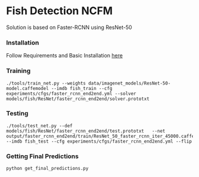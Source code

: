 # Fish Detection NCFM

Solution is based on Faster-RCNN using ResNet-50

### Installation

Follow Requirements and Basic Installation [here](https://github.com/rbgirshick/py-faster-rcnn)

### Training 

```
./tools/train_net.py --weights data/imagenet_models/ResNet-50-model.caffemodel --imdb fish_train --cfg experiments/cfgs/faster_rcnn_end2end.yml --solver models/fish/ResNet/faster_rcnn_end2end/solver.prototxt
```

### Testing

```
./tools/test_net.py --def models/fish/ResNet/faster_rcnn_end2end/test.prototxt   --net output/faster_rcnn_end2end/train/ResNet_50_faster_rcnn_iter_45000.caffemodel --imdb fish_test --cfg experiments/cfgs/faster_rcnn_end2end.yml --flip
```

### Getting Final Predictions

```
python get_final_predictions.py
```
